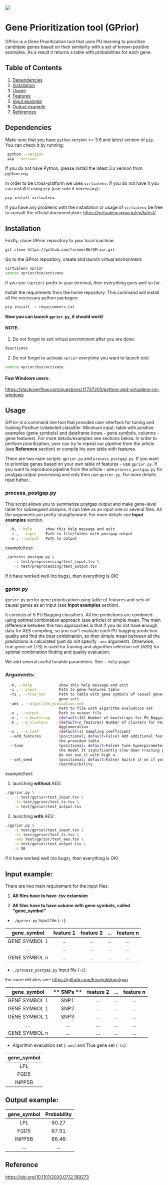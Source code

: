 ![](logo.png)

# **Gene Prioritization tool (GPrior)**

GPrior is a Gene Prioritization tool that uses PU learning to prioritize candidate genes based on their similarity with a set of known positive examples. As a result it returns a table with probabilities for each gene.

## **Table of Contents**

1. [Dependencies](#dependencies)
2. [Installation](#installation)
3. [Usage](#usage)
4. [Features](#features)
5. [Input example](#input-example)
6. [Output example](#output-example)
7. [References](#reference)

## **Dependencies** 

Make sure that you have `python` version >= 3.6 and latest version of `pip`. You can check it by running:

```bash
 python --version
 pip --version
```

If you do not have Python, please install the latest 3.x version from python.org.

In order to be cross-platform we uses `virtualenv`. If you do not have it you can install it using `pip` (use `sudo` if necessary):

```bash
pip install virtualenv
```

If you have any problems with the installation or usage of `virtualenv` be free to consult the official documentation: https://virtualenv.pypa.io/en/latest/

## **Installation**

Firstly, clone GPrior repository to your local machine. 

```bash
git clone https://github.com/faramer86/GPrior.git
```

Go to the GPrior repository, create and launch virtual environment:

```bash
virtualenv vprior
source vprior/bin/activate
```

If you see `(vprior)` prefix in your terminal, then everything goes well so far.

Install the requirments from the home repository. 
This command will install all the necessary python packages:

```bash
pip install -r requirements.txt
```

**Now you can launch `gprior.py`, it should work!**

#### NOTE:

1) Do not forget to exit virtual environment after you are done:

```bash
deactivate
```

2) Do not forget to activate `vprior` everytime you want to launch tool:

```bash
source vprior/bin/activate
```

#### Fow Windows users:

https://stackoverflow.com/questions/17737203/python-and-virtualenv-on-windows

## **Usage**

GPrior is a command line tool that provides user interface for tuning and training Positive-Unlabeled classifier. Minimum input: table with positive examples (gene symbols) and dataframe (rows - gene symbols, columns - gene features). For more details/examples see sections below. In order to perform prioritization, user can try to repeat our pipeline from the article (see **Reference** section) or compile his own table with features. 

There are two main scripts: `gprior.py` and `process_postgap.py`. If you want to prioritize genes based on your own table of features - use `gprior.py`. If you want to reproduce pipeline from the article - use `process_postgap.py` for postgap output processing and only then use `gprior.py`. For more details read futher.

### process_postgap.py

This script allows you to summarize postgap output and make gene-level table for subsequent analysis. It can take as an input one or several files. All the arguments are pretty straigtforward. For more details see **Input examples** section.

```bash
  -h, --help      show this help message and exit
  -i , --input    Path to file/folder with postgap output
  -o , --output   Path to output
```

example/test:

```bash
./process_postgap.py \
    -i test/preprocessing/test_input.tsv \
    -o test/preprocessing/test_output.tsv
```

If it have worked well (no bugs), then everything is OK! 

### gprior.py

`gprior.py` perfor gene prioritization using table of features and sets of causal genes as an input (see **Input examples** section). 

It consists of 5 PU Bagging classifiers. All the predictions are combined using optimal combination approach (see article) or simple mean. The main difference between this two approaches is that if you do not have enough data for AES compiling, so you can't evaluate each PU bagging prediction quality and find the best combination, so then simple mean between all the predictions is calculated (just do not specify `-aes` argument). Otherwise, true gene set (TS) is used for training and algorithm selection set (ASS) for optimal combination finding and quality evaluation.

We add several useful tunable parameters. See `--help` page:

### Arguments:

```bash
  -h, --help            show this help message and exit
  -i , --input          Path to gene-features table
  -ts , --true_set      Path to table with gene symbols of causal genes (True
                        gene set)
  -aes , --algorithm_evaluation_set 
                        Path to file with algorithm evaluation set
  -o , --output         Path to output file
  -n , --n_bootstrap    (default=15) Number of bootstraps for PU Bagging
  -k , --k_clusters     (default=n_features) Number of clusters for Feature
                        Agglomeration
  -s , --s_coef         (default=1) Sampling coefficient
  --add_features        (positional; default=False) Add additional featutes to
                        the provided table
  --tune                (positional; default=False) Tune hyperparameters of
                        the model It significently slow down training process.
                        Do not use it with high n.
  --set_seed            (positional; default=False) Switch it on if you want
                        reproducibility
```
example/test:

1) launching **without** AES:

```bash
./gprior.py \
    -i test/gprior/test_input.tsv \
    -ts test/gprior/test_ts.tsv \
    -o test/gprior/test_output.tsv
```

2) launching **with** AES:

```bash
./gprior.py \
    -i test/gprior/test_input.tsv \
    -ts test/gprior/test_ts.tsv \
    -aes test/gprior/test_aes.tsv \
    -o test/gprior/test_output.tsv \
    -n 50
```

If it have worked well (no bugs), then everything is OK! 

## **Input example:**

There are two main requirement for the input files:

1) **All files have to have .tsv extansion**

2) **All files have to have column with gene symbols, called "gene_symbol"**

* `./gprior.py` Input file (`-i`):

 |**gene_symbol**| **feature 1** |**feature 2**|**...**|**feature n**|
 |:----:| :--------------------: |:--------------------:|---|:--------------------:|
 |GENE SYMBOL 1| ... </br>  | ... </br> |...|... </br> |
 |...|...| ... |...|...|...|
 |GENE SYMBOL n| ... </br> |... </br> |...|... </br>|

* `./process_postgap.py` Input file (`-i`):

For more detailes see: https://github.com/Ensembl/postgap

 |**gene_symbol**| ** SNPs ** |**feature 2**|**...**|**feature n**|
 |:----:| :--------------------: |:--------------------:|---|:--------------------:|
 |GENE SYMBOL 1| SNP1 </br>  | ... </br> |...|... </br> |
 |GENE SYMBOL 1| SNP2 </br>  | ... </br> |...|... </br> |
 |GENE SYMBOL 1| SNP3 </br>  | ... </br> |...|... </br> |
 |...|...| ... |...|...|...|
 |GENE SYMBOL n| ... </br> |... </br> |...|... </br>|

* Algorithm evaluation set (`-aes`) and True gene set (`-ts`):

| **gene_symbol** | 
| :-------------: | 
| LPL             |   
| FGD5            |
| INPP5B          |

## **Output example:**

| **gene_symbol** | **Probability** | 
| :-------------: | :--------------:| 
| LPL             |    90.27        |   
| FGD5            |    87.91        |
| INPP5B          |    86.46        |
|   ...           |     ...         |

## **Reference**

 https://doi.org/10.1101/2020.07.12.199273
